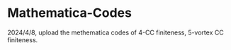 # Mathematica-Codes
2024/4/8, upload the methematica codes of 4-CC finiteness, 5-vortex CC finiteness. 
